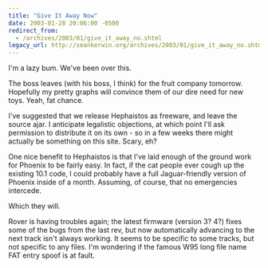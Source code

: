 ```yaml
---
title: "Give It Away Now"
date: 2003-01-28 20:06:00 -0500
redirect_from:
  - /archives/2003/01/give_it_away_no.shtml
legacy_url: http://seankerwin.org/archives/2003/01/give_it_away_no.shtml
---
```

I'm a lazy bum. We've been over this.

The boss leaves (with his boss, I think) for the fruit company tomorrow. Hopefully my pretty graphs will convince them of our dire need for new toys. Yeah, fat chance.

I've suggested that we release Hephaistos as freeware, and leave the source ajar. I anticipate legalistic objections, at which point I'll ask permission to distribute it on its own - so in a few weeks there might actually be something on this site. Scary, eh?

One nice benefit to Hephaistos is that I've laid enough of the ground work for Phoenix to be fairly easy. In fact, if the cat people ever cough up the existing 10.1 code, I could probably have a full Jaguar-friendly version of Phoenix inside of a month. Assuming, of course, that no emergencies intercede.

Which they will.

Rover is having troubles again; the latest firmware (version 3? 4?) fixes some of the bugs from the last rev, but now automatically advancing to the next track isn't always working. It seems to be specific to some tracks, but not specific to any files. I'm wondering if the famous W95 long file name FAT entry spoof is at fault.
